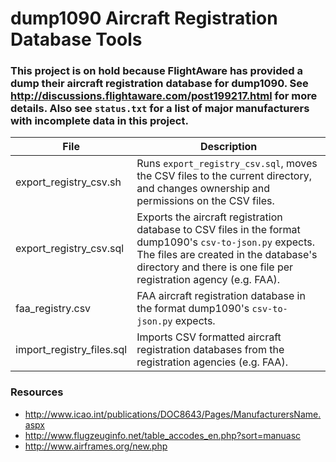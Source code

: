 # dump1090 Aircraft Registration Database Tools

### This project is on hold because FlightAware has provided a dump their aircraft registration database for dump1090.  See http://discussions.flightaware.com/post199217.html for more details.  Also see `status.txt` for a list of major manufacturers with incomplete data in this project.

File | Description
---- | -----------
export_registry_csv.sh | Runs `export_registry_csv.sql`, moves the CSV files to the current directory, and changes ownership and permissions on the CSV files.
export_registry_csv.sql | Exports the aircraft registration database to CSV files in the format dump1090's `csv-to-json.py` expects.  The files are created in the database's directory and there is one file per registration agency (e.g. FAA).
faa_registry.csv | FAA aircraft registration database in the format dump1090's `csv-to-json.py` expects.
import_registry_files.sql | Imports CSV formatted aircraft registration databases from the registration agencies (e.g. FAA).

### Resources

* http://www.icao.int/publications/DOC8643/Pages/ManufacturersName.aspx
* http://www.flugzeuginfo.net/table_accodes_en.php?sort=manuasc
* http://www.airframes.org/new.php
